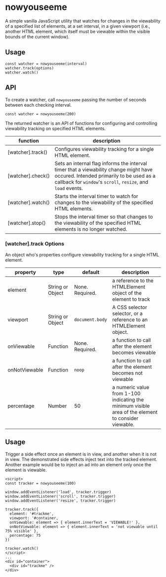 # nowyouseeme

A simple vanilla JavaScript utility that watches for changes in the viewability of a specified list of elements, at a set interval, in a given viewport (i.e., another HTML element, which itself must be viewable within the visible bounds of the current window).

## Usage
```
const watcher = nowyouseeme(interval)
watcher.track(options)
watcher.watch()
```

## API
To create a watcher, call `nowyouseeme` passing the number of seconds between each checking interval.
```
const watcher = nowyouseeme(200)
```

The returned watcher is an API of functions for configuring and controlling viewability tracking on specified HTML elements.

| function | description |
|----------|-------------|
| \[watcher].track() | Configures viewability tracking for a single HTML element. |
| \[watcher].check() | Sets an internal flag informs the interval timer that a viewability change might have occured. Intended primarily to be used as a callback for `window`'s `scroll`, `resize`, and `load` events. |
| \[watcher].watch() | Starts the interval timer to watch for changes to the viewability of the specified HTML elements. |
| \[watcher].stop() | Stops the interval timer so that changes to the viewability of the specified HTML elements is no longer watched. |


### \[watcher].track Options
An object who's properties configure viewability tracking for a single HTML element.

| property | type | default | description |
|----------|------|---------|-------------|
| element | String or Object | None. Required. | a reference to the HTMLElement object of the element to track |
| viewport | String or Object | `document.body` | A CSS selector selector, or a reference to an HTMLElement object. |
| onViewable | Function | None. Required. | a function to call after the element becomes viewable |
| onNotViewable | Function | `noop` | a function to call after the element becomes not viewable |
| percentage | Number | 50 | a numeric value from 1-100 indicating the minimum visible area of the element to consider viewable. |

## Usage
Trigger a side effect once an element is in view, and another when it is not in view. The demonstrated side effects inject text into the tracked element. Another example would be to inject an ad into an element only once the element is viewable.

```
<script>
const tracker = nowyouseeme(100)

window.addEventListener('load', tracker.trigger)
window.addEventListener('scroll', tracker.trigger)
window.addEventListener('resize', tracker.trigger)

tracker.track({
  element: '#trackme',
  viewport: '#container,
  onViewable: element => { element.innerText = 'VIEWABLE!' },
  onNotViewable: element => { element.innerText = 'not viewable until 75% visible' },
  percentage: 75
})

tracker.watch()
</script>
...
<div id="container">
  <div id="trackme" />
</div>
```
